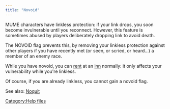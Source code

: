 ```yaml
---
title: "Novoid"
---
```


MUME characters have linkless protection: if your link drops, you soon
become invulnerable until you reconnect. However, this feature is
sometimes abused by players deliberately dropping link to avoid death.

The NOVOID flag prevents this, by removing your linkless protection
against other players if you have recently met (or seen, or scried, or
heard...) a member of an enemy race.

While you have novoid, you can [rent](rent "wikilink") at an
[inn](inn "wikilink") normally: it only affects your vulnerability while
you're linkless.

Of course, if you are already linkless, you cannot gain a novoid flag.

See also: [Noquit](Noquit "wikilink")

[Category:Help files](Category:Help_files "wikilink")